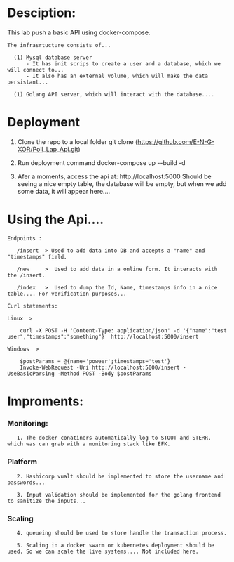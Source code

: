 # Desciption:

  This lab push a basic API using docker-compose. 
  
    The infrasrtucture consists of...
    
      (1) Mysql database server
          - It has init scrips to create a user and a database, which we will connect to...
          - It also has an external volume, which will make the data persistant... 
          
      (1) Golang API server, which will interact with the database....
  
  
  
  
# Deployment

   1. Clone the repo to a local folder
      git clone (https://github.com/E-N-G-XOR/Poll_Lap_Api.git)
      
   2. Run deployment command
      docker-compose up --build -d
      
   3. Afer a moments, access the api at: http://localhost:5000
      Should be seeing a nice empty table, the database will be empty, but when we add some data, it will appear here....
      
 
# Using the Api....
    
    Endpoints :
    
       /insert  > Used to add data into DB and accepts a "name" and "timestamps" field. 
       
       /new     >  Used to add data in a online form. It interacts with the /insert.
       
       /index   >  Used to dump the Id, Name, timestamps info in a nice table.... For verification purposes...
       
    Curl statements:
    
    Linux  >
    
        curl -X POST -H 'Content-Type: application/json' -d '{"name":"test user","timestamps":"something"}' http://localhost:5000/insert
      
    Windows  >
    
        $postParams = @{name='poweer';timestamps='test'}
        Invoke-WebRequest -Uri http://localhost:5000/insert -UseBasicParsing -Method POST -Body $postParams
      

 
# Improments:
 
###   Monitoring: 
  
       1. The docker conatiners automatically log to STOUT and STERR, which was can grab with a monitoring stack like EFK.

###   Platform

       2. Hashicorp vualt should be implemented to store the username and passwords...

       3. Input validation should be implemented for the golang frontend to sanitize the inputs...


###   Scaling

       4. queueing should be used to store handle the transaction process.

       5. Scaling in a docker swarm or kubernetes deployment should be used. So we can scale the live systems.... Not included here.

 
